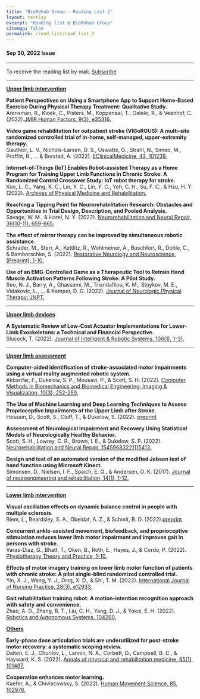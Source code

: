 ```yaml
---
title: "BioRehab Group - Reading List 2"
layout: textlay
excerpt: "Reading list @ BioRehab Group"
sitemap: false
permalink: /read_list/read_list_2
---
```


#### Sep 30, 2022 Issue 

---

To receive the reading list by mail, [Subscribe](https://forms.gle/tnrR7bbEnf3SqjmLA)

---

<b><ins>Upper limb intervention </ins> </b>

**Patient Perspectives on Using a Smartphone App to Support Home-Based Exercise During Physical Therapy Treatment: Qualitative Study.** <br>Arensman, R., Kloek, C., Pisters, M., Koppenaal, T., Ostelo, R., & Veenhof, C. (2022).[JMIR Human Factors, 9(3), e35316.](https://humanfactors.jmir.org/2022/3/e35316/)

**Video game rehabilitation for outpatient stroke (VIGoROUS): A multi-site randomized controlled trial of in-home, self-managed, upper-extremity therapy.** <br> Gauthier, L. V., Nichols-Larsen, D. S., Uswatte, G., Strahl, N., Simeo, M., Proffitt, R., ... & Borstad, A. (2022). [EClinicalMedicine, 43, 101239.](https://www.sciencedirect.com/science/article/pii/S2589537021005204)

**Internet-of-Things (IoT) Enables Robot-assisted Therapy as a Home Program for Training Upper Limb Functions in Chronic Stroke: A Randomized Control Crossover Study: IoT robot therapy for stroke.** <br> Kuo, L. C., Yang, K. C., Lin, Y. C., Lin, Y. C., Yeh, C. H., Su, F. C., & Hsu, H. Y. (2022). [Archives of Physical Medicine and Rehabilitation.](https://www.sciencedirect.com/science/article/pii/S000399932201591X)

**Reaching a Tipping Point for Neurorehabilitation Research: Obstacles and Opportunities in Trial Design, Description, and Pooled Analysis.** <br> Savage, W. M., & Harel, N. Y. (2022). [Neurorehabilitation and Neural Repair, 36(10-11), 659-665.](https://doi.org/10.1177/15459683221124112) 

**The effect of mirror therapy can be improved by simultaneous robotic assistance.** <br> Schrader, M., Sterr, A., Kettlitz, R., Wohlmeiner, A., Buschfort, R., Dohle, C., & Bamborschke, S. (2022). [Restorative Neurology and Neuroscience, (Preprint), 1-10.](https://content.iospress.com/articles/restorative-neurology-and-neuroscience/rnn221263) 

**Use of an EMG-Controlled Game as a Therapeutic Tool to Retrain Hand Muscle Activation Patterns Following Stroke: A Pilot Study.** <br> Seo, N. J., Barry, A., Ghassemi, M., Triandafilou, K. M., Stoykov, M. E., Vidakovic, L., ... & Kamper, D. G. (2022). [Journal of Neurologic Physical Therapy: JNPT.](https://doi.org/10.1097/NPT.0000000000000398) 

---

<b><ins>Upper limb devices </ins></b>

**A Systematic Review of Low-Cost Actuator Implementations for Lower-Limb Exoskeletons: a Technical and Financial Perspective.** <br>
Slucock, T. (2022). [Journal of Intelligent & Robotic Systems, 106(1), 1-31.](https://link.springer.com/article/10.1007/s10846-022-01695-0) 

---

<b><ins>Upper limb assessment </ins></b>

**Computer-aided identification of stroke-associated motor impairments using a virtual reality augmented robotic system.** <br>
Akbarifar, F., Dukelow, S. P., Mousavi, P., & Scott, S. H. (2022). [Computer Methods in Biomechanics and Biomedical Engineering: Imaging & Visualization, 10(3), 252-259.](https://doi.org/10.1080/21681163.2021.2009377) 

**The Use of Machine Learning and Deep Learning Techniques to Assess Proprioceptive Impairments of the Upper Limb after Stroke.** <br>
Hossain, D., Scott, S., Cluff, T., & Dukelow, S. (2022). [preprint](https://doi.org/10.21203/rs.3.rs-1514146/v1)

**Assessment of Neurological Impairment and Recovery Using Statistical Models of Neurologically Healthy Behavior.** <br>
Scott, S. H., Lowrey, C. R., Brown, I. E., & Dukelow, S. P. (2022). [Neurorehabilitation and Neural Repair, 15459683221115413.](https://doi.org/10.1177/15459683221115413) 

**Design and test of an automated version of the modified Jebsen test of hand function using Microsoft Kinect.** <br> Simonsen, D., Nielsen, I. F., Spaich, E. G., & Andersen, O. K. (2017). [Journal of neuroengineering and rehabilitation, 14(1), 1-12.](https://doi.org/10.1186/s12984-017-0250-1) 

--- 

<b><ins>Lower limb intervention </ins></b>

**Visual oscillation effects on dynamic balance control in people with multiple sclerosis.** <br> Riem, L., Beardsley, S. A., Obeidat, A. Z., & Schmit, B. D. (2022).[preprint](https://doi.org/10.21203/rs.3.rs-1458974/v1)  

**Concurrent ankle-assisted movement, biofeedback, and proprioceptive stimulation reduces lower limb motor impairment and improves gait in persons with stroke.** <br> Varas-Diaz, G., Bhatt, T., Oken, B., Roth, E., Hayes, J., & Cordo, P. (2022). [Physiotherapy Theory and Practice, 1-10.](https://doi.org/10.1080/09593985.2022.2122763) 

**Effects of motor imagery training on lower limb motor function of patients with chronic stroke: A pilot single‐blind randomized controlled trial.** <br> Yin, X. J., Wang, Y. J., Ding, X. D., & Shi, T. M. (2022). [International Journal of Nursing Practice, 28(3), e12933.](https://doi.org/10.1111/ijn.12933) 

**Gait rehabilitation training robot: A motion-intention recognition approach with safety and convenience.** <br> Zhao, A. D., Zhang, B. T., Liu, C. H., Yang, D. J., & Yokoi, E. H. (2022). [Robotics and Autonomous Systems, 104260.](https://doi.org/10.1016/j.robot.2022.104260) 

<b><ins>Others </ins></b>

**Early-phase dose articulation trials are underutilized for post-stroke motor recovery: a systematic scoping review.** <br> Dalton, E. J., Churilov, L., Lannin, N. A., Corbett, D., Campbell, B. C., & Hayward, K. S. (2022). [Annals of physical and rehabilitation medicine, 65(1), 101487.](https://doi.org/10.1016/j.rehab.2021.101487) 

**Cooperation enhances motor learning.** <br> Kaefer, A., & Chiviacowsky, S. (2022). [Human Movement Science, 85, 102978.](https://doi.org/10.1016/j.humov.2022.102978) 